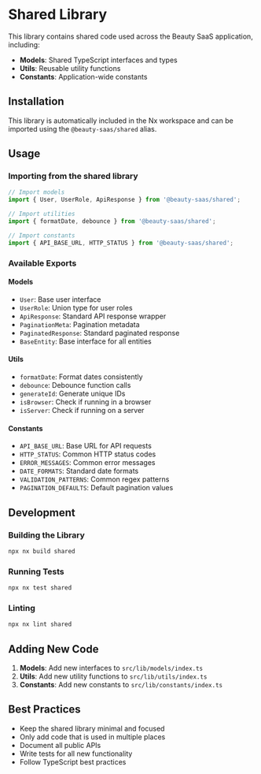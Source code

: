 # Shared Library

This library contains shared code used across the Beauty SaaS application, including:

- **Models**: Shared TypeScript interfaces and types
- **Utils**: Reusable utility functions
- **Constants**: Application-wide constants

## Installation

This library is automatically included in the Nx workspace and can be imported using the `@beauty-saas/shared` alias.

## Usage

### Importing from the shared library

```typescript
// Import models
import { User, UserRole, ApiResponse } from '@beauty-saas/shared';

// Import utilities
import { formatDate, debounce } from '@beauty-saas/shared';

// Import constants
import { API_BASE_URL, HTTP_STATUS } from '@beauty-saas/shared';
```

### Available Exports

#### Models
- `User`: Base user interface
- `UserRole`: Union type for user roles
- `ApiResponse`: Standard API response wrapper
- `PaginationMeta`: Pagination metadata
- `PaginatedResponse`: Standard paginated response
- `BaseEntity`: Base interface for all entities

#### Utils
- `formatDate`: Format dates consistently
- `debounce`: Debounce function calls
- `generateId`: Generate unique IDs
- `isBrowser`: Check if running in a browser
- `isServer`: Check if running on a server

#### Constants
- `API_BASE_URL`: Base URL for API requests
- `HTTP_STATUS`: Common HTTP status codes
- `ERROR_MESSAGES`: Common error messages
- `DATE_FORMATS`: Standard date formats
- `VALIDATION_PATTERNS`: Common regex patterns
- `PAGINATION_DEFAULTS`: Default pagination values

## Development

### Building the Library

```bash
npx nx build shared
```

### Running Tests

```bash
npx nx test shared
```

### Linting

```bash
npx nx lint shared
```

## Adding New Code

1. **Models**: Add new interfaces to `src/lib/models/index.ts`
2. **Utils**: Add new utility functions to `src/lib/utils/index.ts`
3. **Constants**: Add new constants to `src/lib/constants/index.ts`

## Best Practices

- Keep the shared library minimal and focused
- Only add code that is used in multiple places
- Document all public APIs
- Write tests for all new functionality
- Follow TypeScript best practices
